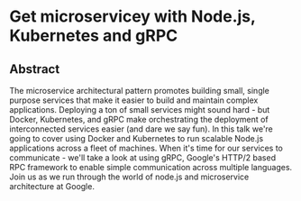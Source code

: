 # Get microservicey with Node.js, Kubernetes and gRPC

## Abstract
The microservice architectural pattern promotes building small, single purpose services that make it easier to build and maintain complex applications. Deploying a ton of small services might sound hard - but Docker, Kubernetes, and gRPC make orchestrating the deployment of interconnected services easier (and dare we say fun). In this talk we're going to cover using Docker and Kubernetes to run scalable Node.js applications across a fleet of machines. When it's time for our services to communicate - we'll take a look at using gRPC, Google's HTTP/2 based RPC framework to enable simple communication across multiple languages. Join us as we run through the world of node.js and microservice architecture at Google.
